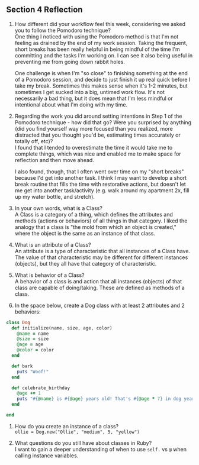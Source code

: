 ## Section 4 Reflection

1. How different did your workflow feel this week, considering we asked you to follow the Pomodoro technique?  
   One thing I noticed with using the Pomodoro method is that I'm not feeling as drained by the end of my work session. Taking the frequent, short breaks has been really helpful in being mindful of the time I'm committing and the tasks I'm working on. I can see it also being useful in preventing me from going down rabbit holes.

   One challenge is when I'm "so close" to finishing something at the end of a Pomodoro session, and decide to just finish it up real quick before I take my break. Sometimes this makes sense when it's 1-2 minutes, but sometimes I get sucked into a big, untimed work flow. It's not necessarily a bad thing, but it does mean that I'm less mindful or intentional about what I'm doing with my time.

1. Regarding the work you did around setting intentions in Step 1 of the Pomodoro technique - how did that go? Were you surprised by anything (did you find yourself way more focused than you realized, more distracted that you thought you'd be, estimating times accurately or totally off, etc)?   
   I found that I tended to overestimate the time it would take me to complete things, which was nice and enabled me to make space for reflection and then move ahead.

   I also found, though, that I often went over time on my "short breaks" because I'd get into another task. I think I may want to develop a short break routine that fills the time with restorative actions, but doesn't let me get into another task/activity (e.g. walk around my apartment 2x, fill up my water bottle, and stretch).

1. In your own words, what is a Class?  
   A Class is a category of a thing, which defines the attributes and methods (actions or behaviors) of all things in that category. I liked the analogy that a class is "the mold from which an object is created," where the object is the same as an instance of that class.

1. What is an attribute of a Class?  
   An attribute is a type of characteristic that all instances of a Class have. The value of that characteristic may be different for different instances (objects), but they all have that category of characteristic.

1. What is behavior of a Class?  
   A behavior of a class is and action that all instances (objects) of that class are capable of doing/taking. These are defined as methods of a class.

1. In the space below, create a Dog class with at least 2 attributes and 2 behaviors:

```rb
class Dog
  def initialize(name, size, age, color)
    @name = name
    @size = size
    @age = age
    @color = color
  end

  def bark
    puts "Woof!"
  end

  def celebrate_birthday
    @age += 1
    puts "#{@name} is #{@age} years old! That's #{@age * 7} in dog years!"
  end

end
```

1. How do you create an instance of a class?  
   `ollie = Dog.new("Ollie", "medium", 5, "yellow")`

1. What questions do you still have about classes in Ruby?  
   I want to gain a deeper understanding of when to use `self.` vs `@` when calling instance variables.
